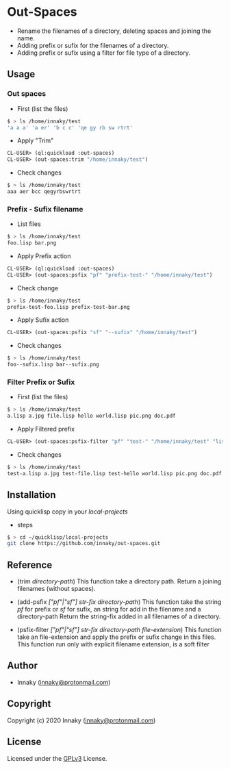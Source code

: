 # Out-Spaces

* Rename the filenames of a directory, deleting spaces and joining the name. 
* Adding prefix or sufix for the filenames of a directory.
* Adding prefix or sufix using a filter for file type of a directory.

## Usage

### Out spaces

* First (list the files)

```bash
$ > ls /home/innaky/test
'a a a' 'a er' 'b c c' 'qe gy rb sw rtrt'
```

* Apply "Trim"

```lisp
CL-USER> (ql:quickload :out-spaces)
CL-USER> (out-spaces:trim "/home/innaky/test")
```

* Check changes

```bash
$ > ls /home/innaky/test
aaa aer bcc qegyrbswrtrt
```

### Prefix - Sufix filename

* List files

```bash
$ > ls /home/innaky/test
foo.lisp bar.png
```
* Apply Prefix action

```lisp
CL-USER> (ql:quickload :out-spaces)
CL-USER> (out-spaces:psfix "pf" "prefix-test-" "/home/innaky/test")
```

* Check change

```bash
$ > ls /home/innaky/test
prefix-test-foo.lisp prefix-test-bar.png
```

* Apply Sufix action

```lisp
CL-USER> (out-spaces:psfix "sf" "--sufix" "/home/innaky/test")
```

* Check changes

```bash
$ > ls /home/innaky/test
foo--sufix.lisp bar--sufix.png
```

### Filter Prefix or Sufix

* First (list the files)

```bash
$ > ls /home/innaky/test
a.lisp a.jpg file.lisp hello world.lisp pic.png doc.pdf
```
* Apply Filtered prefix

```lisp
CL-USER> (out-spaces:psfix-filter "pf" "test-" "/home/innaky/test" "lisp")
```

* Check changes

```bash
$ > ls /home/innaky/test
test-a.lisp a.jpg test-file.lisp test-hello world.lisp pic.png doc.pdf
```

## Installation

Using quicklisp copy in your *local-projects*

* steps

```bash
$ > cd ~/quicklisp/local-projects
git clone https://github.com/innaky/out-spaces.git
```

## Reference

* (trim *directory-path*) 
This function take a directory path. Return a joining filenames (without spaces).

* (add-psfix *["pf"|"sf"]* *str-fix* *directory-path*)
This function take the string *pf* for prefix or *sf* for sufix, an string for add in the filename and a directory-path
Return the string-fix added in all filenames of a directory.

* (psfix-filter *["pf"|"sf"]* *str-fix* *directory-path* *file-extension*)
This function take an file-extension and apply the prefix or sufix change in this files.
This function run only with explicit filename extension, is a soft filter

## Author

* Innaky (innaky@protonmail.com)

## Copyright

Copyright (c) 2020 Innaky (innaky@protonmail.com)

## License

Licensed under the [GPLv3](https://www.gnu.org/licenses/gpl-3.0.html) License.
